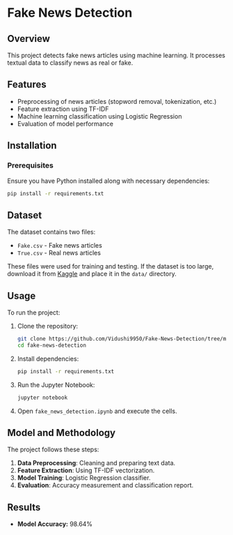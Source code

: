 # Fake News Detection

## Overview
This project detects fake news articles using machine learning. It processes textual data to classify news as real or fake.

## Features
- Preprocessing of news articles (stopword removal, tokenization, etc.)
- Feature extraction using TF-IDF
- Machine learning classification using Logistic Regression
- Evaluation of model performance

## Installation
### Prerequisites
Ensure you have Python installed along with necessary dependencies:
```bash
pip install -r requirements.txt
```

## Dataset
The dataset contains two files:
- `Fake.csv` - Fake news articles
- `True.csv` - Real news articles

These files were used for training and testing. If the dataset is too large, download it from [Kaggle](https://www.kaggle.com/c/fake-news) and place it in the `data/` directory.

## Usage
To run the project:
1. Clone the repository:
   ```bash
   git clone https://github.com/Vidushi9950/Fake-News-Detection/tree/main
   cd fake-news-detection
   ```
2. Install dependencies:
   ```bash
   pip install -r requirements.txt
   ```
3. Run the Jupyter Notebook:
   ```bash
   jupyter notebook
   ```
4. Open `fake_news_detection.ipynb` and execute the cells.

## Model and Methodology
The project follows these steps:
1. **Data Preprocessing**: Cleaning and preparing text data.
2. **Feature Extraction**: Using TF-IDF vectorization.
3. **Model Training**: Logistic Regression classifier.
4. **Evaluation**: Accuracy measurement and classification report.

## Results
- **Model Accuracy:** 98.64%



